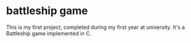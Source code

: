 # battleship game
 This is my first project, completed during my first year at university. It's a Battleship game implemented in C.
